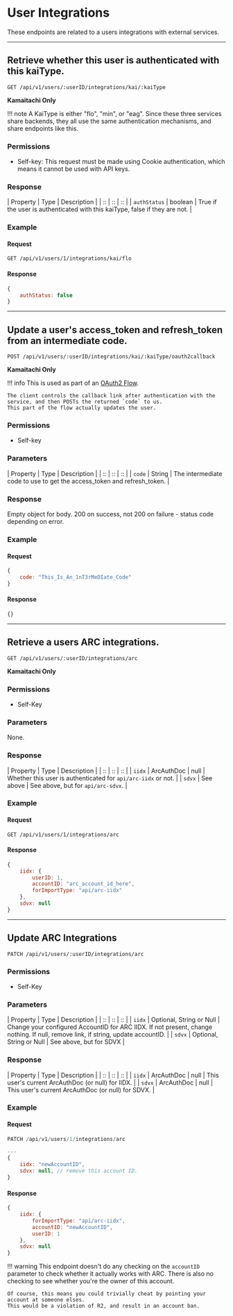 # User Integrations

These endpoints are related to a users integrations with external services.

*****

## Retrieve whether this user is authenticated with this kaiType.

`GET /api/v1/users/:userID/integrations/kai/:kaiType`

**Kamaitachi Only**

!!! note
	A KaiType is either "flo", "min", or "eag". Since these three services
	share backends, they all use the same authentication mechanisms, and share
	endpoints like this.

### Permissions

- Self-key: This request must be made using Cookie authentication, which means it cannot be used with API keys.

### Response

| Property | Type | Description |
| :: | :: | :: |
| `authStatus` | boolean | True if the user is authenticated with this kaiType, false if they are not. |

### Example

#### Request
```
GET /api/v1/users/1/integrations/kai/flo
```

#### Response

```js
{
	authStatus: false
}
```

*****

## Update a user's access_token and refresh_token from an intermediate code.

`POST /api/v1/users/:userID/integrations/kai/:kaiType/oauth2callback`

**Kamaitachi Only**

!!! info
	This is used as part of an [OAuth2 Flow](https://www.digitalocean.com/community/tutorials/an-introduction-to-oauth-2).

	The client controls the callback link after authentication with the service, and then POSTs the returned `code` to us.
	This part of the flow actually updates the user.

### Permissions

- Self-key

### Parameters

| Property | Type | Description |
| :: | :: | :: |
| `code` | String | The intermediate code to use to get the access_token and refresh_token. |

### Response

Empty object for body. 200 on success, not 200 on failure - status code depending on error.

### Example

#### Request
```js
{
	code: "This_Is_An_1nT3rMeDIate_Code"
}
```

#### Response

```js
{}
```

*****

## Retrieve a users ARC integrations.

`GET /api/v1/users/:userID/integrations/arc`

**Kamaitachi Only**

### Permissions

- Self-Key

### Parameters

None.

### Response

| Property | Type | Description |
| :: | :: | :: |
| `iidx` | ArcAuthDoc \| null | Whether this user is authenticated for `api/arc-iidx` or not. |
| `sdvx` | See above | See above, but for `api/arc-sdvx`. |

### Example

#### Request
```
GET /api/v1/users/1/integrations/arc
```

#### Response

```js
{
	iidx: {
		userID: 1,
		accountID: "arc_account_id_here",
		forImportType: "api/arc-iidx"
	},
	sdvx: null
}
```

*****

## Update ARC Integrations

`PATCH /api/v1/users/:userID/integrations/arc`

### Permissions

- Self-Key

### Parameters

| Property | Type | Description |
| :: | :: | :: |
| `iidx` | Optional, String or Null | Change your configured AccountID for ARC IIDX. If not present, change nothing. If null, remove link, if string, update accountID. |
| `sdvx` | Optional, String or Null | See above, but for SDVX |


### Response

| Property | Type | Description |
| :: | :: | :: |
| `iidx` | ArcAuthDoc \| null | This user's current ArcAuthDoc (or null) for IIDX. |
| `sdvx` | ArcAuthDoc \| null | This user's current ArcAuthDoc (or null) for SDVX. |

### Example

#### Request
```js
PATCH /api/v1/users/1/integrations/arc

---
{
	iidx: "newAccountID",
	sdvx: null, // remove this account ID.
}
```

#### Response
```js
{
	iidx: {
		forImportType: "api/arc-iidx",
		accountID: "newAccountID",
		userID: 1
	},
	sdvx: null
}
```

!!! warning
	This endpoint doesn't do any checking on the `accountID` parameter to check whether it actually
	works with ARC. There is also no checking to see whether you're the owner of this account.

	Of course, this means you could trivially cheat by pointing your account at someone elses.
	This would be a violation of R2, and result in an account ban.
